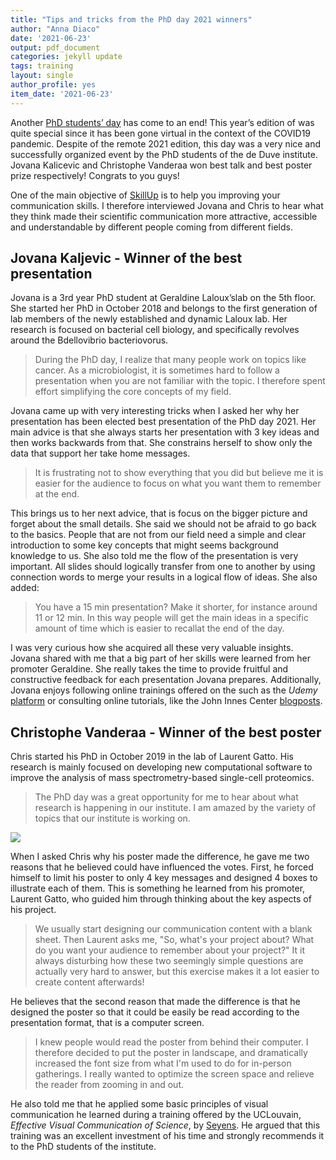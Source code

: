 ```yaml
---
title: "Tips and tricks from the PhD day 2021 winners"
author: "Anna Diaco"
date: '2021-06-23'
output: pdf_document
categories: jekyll update
tags: training
layout: single
author_profile: yes
item_date: '2021-06-23'
---
```


Another [PhD students’ day]({{site.baseurl}}/events/#phd-day) has come
to an end! This year’s edition of 
was quite special since it has been gone virtual in the context of the
COVID19 pandemic. Despite of the remote 2021 edition, this day was a 
very nice and successfully organized event by the PhD students of the
de Duve institute. Jovana Kalicevic and Christophe Vanderaa won best
talk and best poster prize respectively! Congrats to you guys!

One of the main objective of [SkillUp]({{site.baseurl}}/trainings/)
is to help you improving your communication skills. I therefore 
interviewed Jovana and Chris to hear what they think made their 
scientific communication more attractive, accessible and 
understandable by different people coming from different fields. 

## Jovana Kaljevic - Winner of the best presentation

Jovana is a 3rd year PhD student at Geraldine Laloux’slab on the 5th
floor. She started her PhD in October 2018 and belongs to the first
generation of lab members of the newly established and dynamic Laloux
lab. Her research is focused on bacterial cell biology, and 
specifically revolves around the Bdellovibrio bacteriovorus.

> During the PhD day, I realize that many people work on topics like 
cancer. As a microbiologist, it is sometimes hard to follow a
presentation when you are not familiar with the topic. I therefore
spent effort simplifying the core concepts of my field. 
 
Jovana came up with very interesting tricks when I asked her why her
presentation has been elected best presentation of the PhD day 2021. 
Her main advice is that she always starts her presentation with 3 key
ideas and then works backwards from that. She constrains herself to
show only the data that support her take home messages. 

> It is frustrating not to show everything that you did but believe me
it is easier for the audience to focus on what you want them to 
remember at the end. 

This brings us to her next advice, that is focus on the bigger picture
and forget about the small details. She said we should not be afraid 
to go back to the basics. People that are not from our field need a
simple and clear introduction to some key concepts that might seems 
background knowledge to us. She also told me the flow of the 
presentation is very important. All slides should logically transfer 
from one to another by using connection words to merge your results in
a logical flow of ideas. She also added: 

> You have a 15 min presentation? Make it shorter, for instance around
11 or 12 min. In this way people will get the main ideas in a specific
amount of time which is easier to recallat the end of the day.

I was very curious how she acquired all these very valuable insights.
Jovana shared with me that a big part of her skills were learned from
her promoter Geraldine. She really takes the time to provide fruitful 
and constructive feedback for each presentation Jovana prepares. 
Additionally, Jovana enjoys following online trainings offered on the
such as the *Udemy* [platform](https://www.udemy.com/) or consulting
online tutorials, like the 
John Innes Center [blogposts](https://www.jic.ac.uk/blog/).

## Christophe Vanderaa - Winner of the best poster

Chris started his PhD in October 2019 in the lab of Laurent Gatto. His
research is mainly focused on developing new computational software
to improve the analysis of mass spectrometry-based single-cell 
proteomics. 

> The PhD day was a great opportunity for me to hear about what 
research is happening in our institute. I am amazed by the variety of
topics that our institute is working on. 

![]({{site.baseurl}}/images/posts/2021-06-18_Poster_Chris.png)

When I asked Chris why his poster made the difference, he gave me two
reasons that he believed could have influenced the votes. First, he 
forced himself to limit his poster to only 4 key messages and designed
4 boxes to illustrate each of them. This is something he learned from 
his promoter, Laurent Gatto, who guided him through thinking about the
key aspects of his project. 

> We usually start designing our communication content with a blank 
sheet. Then Laurent asks me, "So, what's your project about? What do 
you want your audience to remember about your project?" It it always
disturbing how these two seemingly simple questions are actually
very hard to answer, but this exercise makes it a lot easier to create
content afterwards!

He believes that the second reason that made the difference is that he
designed the poster so that it could be easily be read according to 
the presentation format, that is a computer screen. 

>I knew people would read the poster from behind their computer. I 
therefore decided to put the poster in landscape, and dramatically 
increased the font size from what I'm used to do for in-person 
gatherings. I really wanted to optimize the screen space and relieve the
reader from zooming in and out.

He also told me that he applied some basic principles of visual 
communication he learned during a training offered by the UCLouvain,
*Effective Visual Communication of Science*, by [Seyens](https://www.seyens.com/). 
He argued that this training was an excellent investment of his time and strongly 
recommends it to the PhD students of the institute. 
